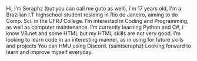 Hi, I’m Seraphz (but you can call me guto as well), i'm 17 years old, I'm a Brazilian I.T highschool student residing in Rio de Janeiro, aiming to do Comp. Sci. in the UFRJ College.
I’m interested in Coding and Programming, as well as computer maintenance.
I’m currently learning Python and C#, i know VB.net and some HTML but my HTML skills are not very good.
I’m looking to learn code in an interesting manner, as in using for future skills and projects
You can HMU using Discord. (saintseraphz)
Looking forward to learn and improve myself everyday.

<!---
SeraphZz/SeraphZz is a ✨ special ✨ repository because its `README.md` (this file) appears on your GitHub profile.
You can click the Preview link to take a look at your changes.
--->

